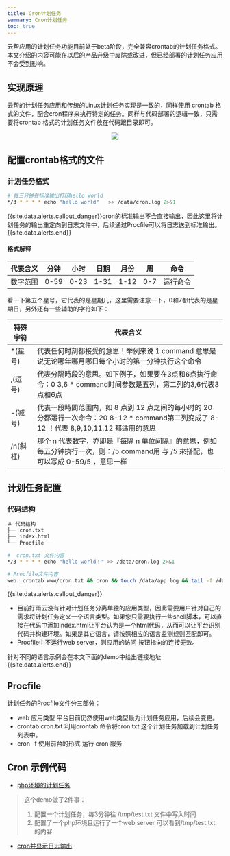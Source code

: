 ```yaml
---
title: Cron计划任务
summary: Cron计划任务
toc: true
---
```


云帮应用的计划任务功能目前处于beta阶段，完全兼容crontab的计划任务格式。本文介绍的内容可能在以后的产品升级中废除或改进，但已经部署的计划任务应用不会受到影响。
## 实现原理
云帮的计划任务应用和传统的Linux计划任务实现是一致的，同样使用 crontab 格式的文件，配合cron程序来执行特定的任务。同样与代码部署的逻辑一致，只需要将crontab 格式的计划任务文件放在代码跟目录即可。
<center><img src="https://static.goodrain.com/images/acp/docs/code-docs/lang-etc-cron-plan.png" style="border:1px solid #eee;max-width:70%"></center>

## 配置crontab格式的文件

### 计划任务格式

```bash
# 每三分钟在标准输出打印hello world
*/3 * * * * echo "hello world"   >> /data/cron.log 2>&1
```

{{site.data.alerts.callout_danger}}cron的标准输出不会直接输出，因此这里将计划任务的输出重定向到日志文件中，后续通过Procfile可以将日志送到标准输出。{{site.data.alerts.end}}

#### 格式解释

| 代表含义 | 分钟   | 小时   | 日期   | 月份   | 周    | 命令   |
| ---- | ---- | ---- | ---- | ---- | ---- | ---- |
| 数字范围 | 0-59 | 0-23 | 1-31 | 1-12 | 0-7  | 运行命令 |

看一下第五个星号，它代表的是星期几，这里需要注意一下，0和7都代表的是星期日，另外还有一些辅助的字符如下：

| 特殊字符   | 代表含义                                     |
| ------ | ---------------------------------------- |
| *(星号)  | 代表任何时刻都接受的意思！举例来说 1 command 意思是说无论哪年哪月哪日每个小时的第一分钟执行这个命令 |
| ,(逗号)  | 代表分隔時段的意思。如下例子，如果要在3点和6点执行命令：0 3,6 * command时间参数是五列，第二列的3,6代表3点和6点 |
| -(减号)  | 代表一段時間范围内，如 8 点到 12 点之间的每小时的 20 分都运行一次命令：20 8-12 * command第二列变成了 8-12 ！代表 8,9,10,11,12 都适用的意思 |
| /n(斜杠) | 那个 n 代表数字，亦即是『每隔 n 单位间隔』的意思，例如每五分钟执行一次，则：/5 command用 与 /5 來搭配，也可以写成 0-59/5 ，意思一样 |

## 计划任务配置

### 代码结构

```bash
＃ 代码结构
├── cron.txt
├── index.html
└── Procfile

#  cron.txt 文件内容
*/3 * * * * echo "hello world！" >> /data/cron.log 2>&1

# Procfile文件内容
web: crontab www/cron.txt && cron && touch /data/app.log && tail -f /data/app.log
```

{{site.data.alerts.callout_danger}}
- 目前好雨云没有针对计划任务分离单独的应用类型，因此需要用户针对自己的需求将计划任务定义一个语言类型。如果您只需要执行一些shell脚本，可以直接在代码中添加index.html让平台认为是一个html代码，从而可以让平台识别代码并构建环境。如果是其它语言，请按照相应的语言监测规则匹配即可。
- Procfile中不运行web server，则应用的访问 按钮指向的连接无效。

针对不同的语言示例会在本文下面的demo中给出链接地址
{{site.data.alerts.end}}

## Procfile

计划任务的Procfile文件分三部分：

- web 应用类型 平台目前仍然使用web类型最为计划任务应用，后续会变更。
- crontab cron.txt 利用crontab 命令将cron.txt 这个计划任务加载到计划任务列表中。
- cron -f 使用前台的形式 运行 cron 服务

## Cron 示例代码

- [php环境的计划任务](http://code.goodrain.com/demo/cron-php/tree/master)

> 这个demo做了2件事：
>
> 1. 配置一个计划任务，每3分钟往 /tmp/test.txt 文件中写入时间
> 2. 配置了一个php环境且运行了一个web server 可以看到/tmp/test.txt 的内容

- [cron并显示日志输出](http://code.goodrain.com/demo/cron-shell/tree/master)